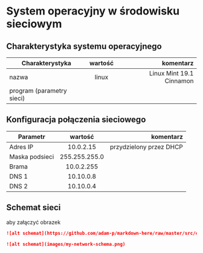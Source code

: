 System operacyjny w środowisku sieciowym
=========================================

Charakterystyka systemu operacyjnego
------------------------------------

| Charakterystyka | wartość | komentarz    |
| ------------- |:-------------:| -----:|
| nazwa      | linux | Linux Mint 19.1 Cinnamon|
| program (parametry sieci)      | |  |


Konfiguracja połączenia sieciowego
----------------------------------

| Parametr | wartość | komentarz |
| ------------- |:-------------:| -----:|
| Adres IP | 10.0.2.15 | przydzielony przez DHCP |
| Maska podsieci | 255.255.255.0  |  |
| Brama | 10.0.2.255 |  |
| DNS 1 | 10.10.0.8 |  |
| DNS 2 | 10.10.0.4 |  |

Schemat sieci
-------------

aby załączyć obrazek 

```markdown
![alt schemat](https://github.com/adam-p/markdown-here/raw/master/src/common/images/icon48.png)![alt schemat](https://github.com/adam-p/markdown-here/raw/master/src/common/images/icon48.png)

![alt schemat](images/my-network-schema.png)
```

